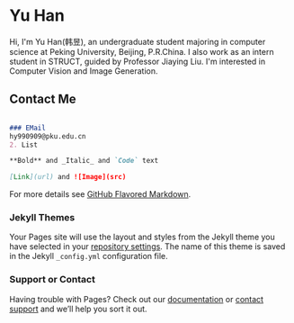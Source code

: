# Yu Han

Hi, I'm Yu Han(韩昱), an undergraduate student majoring in computer science at Peking University, Beijing, P.R.China. 
I also work as an intern student in STRUCT, guided by Professor Jiaying Liu. 
I'm interested in Computer Vision and Image Generation.

## Contact Me

```markdown

### EMail
hy990909@pku.edu.cn
2. List

**Bold** and _Italic_ and `Code` text

[Link](url) and ![Image](src)
```

For more details see [GitHub Flavored Markdown](https://guides.github.com/features/mastering-markdown/).

### Jekyll Themes

Your Pages site will use the layout and styles from the Jekyll theme you have selected in your [repository settings](https://github.com/VictoriaHY/VictoriaHY.github.io/settings). The name of this theme is saved in the Jekyll `_config.yml` configuration file.

### Support or Contact

Having trouble with Pages? Check out our [documentation](https://help.github.com/categories/github-pages-basics/) or [contact support](https://github.com/contact) and we’ll help you sort it out.

